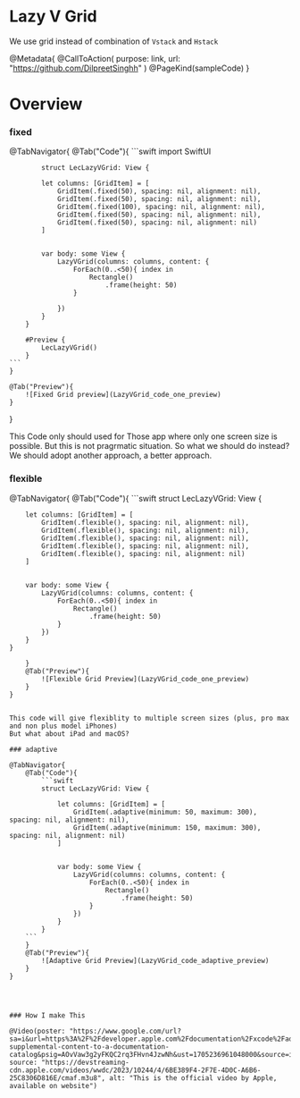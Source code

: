 #  Lazy V Grid

We use grid instead of combination of `Vstack` and `Hstack`

@Metadata{
    @CallToAction(
        purpose: link,
        url: "https://github.com/DilpreetSinghh"
    )
    @PageKind(sampleCode)
}


# Overview

### fixed
@TabNavigator{
    @Tab("Code"){
        ```swift
            import SwiftUI

            struct LecLazyVGrid: View {

            let columns: [GridItem] = [
                GridItem(.fixed(50), spacing: nil, alignment: nil),
                GridItem(.fixed(50), spacing: nil, alignment: nil),
                GridItem(.fixed(100), spacing: nil, alignment: nil),
                GridItem(.fixed(50), spacing: nil, alignment: nil),
                GridItem(.fixed(50), spacing: nil, alignment: nil)
            ]


            var body: some View {
                LazyVGrid(columns: columns, content: {
                    ForEach(0..<50){ index in
                        Rectangle()
                            .frame(height: 50)
                    }
                    
                })
            }
        }

        #Preview {
            LecLazyVGrid()
        }
    ```
    }
    
    @Tab("Preview"){
        ![Fixed Grid preview](LazyVGrid_code_one_preview)
    }
}

This Code only should used for Those app where only one screen size is possible. But this is not pragrmatic situation.
So what we should do instead?
We should adopt another approach, a better approach.

### flexible

@TabNavigator{
    @Tab("Code"){
    ```swift
    struct LecLazyVGrid: View {
        
        let columns: [GridItem] = [
            GridItem(.flexible(), spacing: nil, alignment: nil),
            GridItem(.flexible(), spacing: nil, alignment: nil),
            GridItem(.flexible(), spacing: nil, alignment: nil),
            GridItem(.flexible(), spacing: nil, alignment: nil),
            GridItem(.flexible(), spacing: nil, alignment: nil)
        ]
        
        
        var body: some View {
            LazyVGrid(columns: columns, content: {
                ForEach(0..<50){ index in
                    Rectangle()
                        .frame(height: 50)
                }
            })
        }
    }
```
    }
    @Tab("Preview"){
        ![Flexible Grid Preview](LazyVGrid_code_one_preview)
    }
}


This code will give flexiblity to multiple screen sizes (plus, pro max and non plus model iPhones)
But what about iPad and macOS?

### adaptive

@TabNavigator{
    @Tab("Code"){
        ```swift
        struct LecLazyVGrid: View {
            
            let columns: [GridItem] = [
                GridItem(.adaptive(minimum: 50, maximum: 300), spacing: nil, alignment: nil),
                GridItem(.adaptive(minimum: 150, maximum: 300), spacing: nil, alignment: nil)
            ]
            
            
            var body: some View {
                LazyVGrid(columns: columns, content: {
                    ForEach(0..<50){ index in
                        Rectangle()
                            .frame(height: 50)
                    }
                })
            }
        }
    ```
    }
    @Tab("Preview"){
        ![Adaptive Grid Preview](LazyVGrid_code_adaptive_preview)
    }
}




### How I make This

@Video(poster: "https://www.google.com/url?sa=i&url=https%3A%2F%2Fdeveloper.apple.com%2Fdocumentation%2Fxcode%2Fadding-supplemental-content-to-a-documentation-catalog&psig=AOvVaw3g2yFKQC2rq3FHvn4JzwNh&ust=1705236961048000&source=images&cd=vfe&opi=89978449&ved=0CBMQjRxqFwoTCJiww_C02oMDFQAAAAAdAAAAABAD", source: "https://devstreaming-cdn.apple.com/videos/wwdc/2023/10244/4/6BE389F4-2F7E-4D0C-A6B6-25C8306D816E/cmaf.m3u8", alt: "This is the official video by Apple, available on website")




